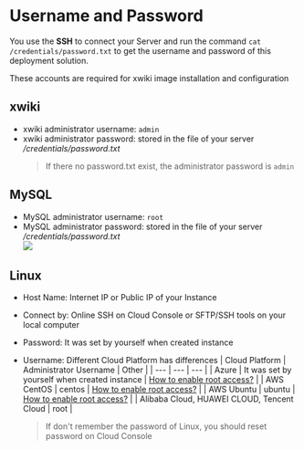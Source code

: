 # Username and Password

You use the **SSH** to connect your Server and run the command `cat /credentials/password.txt` to get the username and password of this deployment solution.

These accounts are required for xwiki image installation and configuration

## xwiki

* xwiki administrator username: `admin`
* xwiki administrator password: stored in the file of your server */credentials/password.txt*
  > If there no password.txt exist, the administrator password is `admin`

## MySQL

* MySQL administrator username: `root`
* MySQL administrator password: stored in the file of your server */credentials/password.txt*  
  ![](https://libs.websoft9.com/Websoft9/DocsPicture/zh/common/catdbpassword-websoft9.png)

## Linux

* Host Name: Internet IP or Public IP of your Instance
* Connect by: Online SSH on Cloud Console or SFTP/SSH tools on your local computer
* Password: It was set by yourself when created instance
* Username: Different Cloud Platform has differences
   |  Cloud Platform   |  Administrator Username   | Other |
   | --- | --- | --- |
   |  Azure   |  It was set by yourself when created instance   | [How to enable root access?](https://support.websoft9.com/docs/azure/server-login.html#sample2-enable-the-root-username) |
   |  AWS CentOS   |  centos   | [How to enable root access?](https://support.websoft9.com/docs/aws/server-login.html#sample2-enable-the-root-username) |
   |  AWS Ubuntu   |  ubuntu   | [How to enable root access?](https://support.websoft9.com/docs/aws/server-login.html#sample2-enable-the-root-username) |
   |  Alibaba Cloud, HUAWEI CLOUD, Tencent Cloud |  root   |

   > If don't remember the password of Linux, you should reset password on Cloud Console
